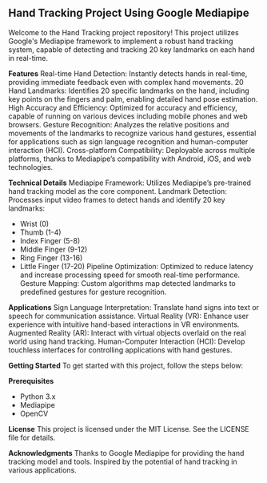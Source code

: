 ## Hand Tracking Project Using Google Mediapipe ##
Welcome to the Hand Tracking project repository! This project utilizes Google's Mediapipe framework to implement a robust hand tracking system, capable of detecting and tracking 20 key landmarks on each hand in real-time.

**Features**
Real-time Hand Detection: Instantly detects hands in real-time, providing immediate feedback even with complex hand movements.
20 Hand Landmarks: Identifies 20 specific landmarks on the hand, including key points on the fingers and palm, enabling detailed hand pose estimation.
High Accuracy and Efficiency: Optimized for accuracy and efficiency, capable of running on various devices including mobile phones and web browsers.
Gesture Recognition: Analyzes the relative positions and movements of the landmarks to recognize various hand gestures, essential for applications such as sign language recognition and human-computer interaction (HCI).
Cross-platform Compatibility: Deployable across multiple platforms, thanks to Mediapipe’s compatibility with Android, iOS, and web technologies.

**Technical Details**
Mediapipe Framework: Utilizes Mediapipe’s pre-trained hand tracking model as the core component.
Landmark Detection: Processes input video frames to detect hands and identify 20 key landmarks:
- Wrist (0)
- Thumb (1-4)
- Index Finger (5-8)
- Middle Finger (9-12)
- Ring Finger (13-16)
- Little Finger (17-20)
Pipeline Optimization: Optimized to reduce latency and increase processing speed for smooth real-time performance.
Gesture Mapping: Custom algorithms map detected landmarks to predefined gestures for gesture recognition.

**Applications**
Sign Language Interpretation: Translate hand signs into text or speech for communication assistance.
Virtual Reality (VR): Enhance user experience with intuitive hand-based interactions in VR environments.
Augmented Reality (AR): Interact with virtual objects overlaid on the real world using hand tracking.
Human-Computer Interaction (HCI): Develop touchless interfaces for controlling applications with hand gestures.

**Getting Started**
To get started with this project, follow the steps below:

**Prerequisites**
- Python 3.x
- Mediapipe
- OpenCV

**License**
This project is licensed under the MIT License. See the LICENSE file for details.

**Acknowledgments**
Thanks to Google Mediapipe for providing the hand tracking model and tools.
Inspired by the potential of hand tracking in various applications.
